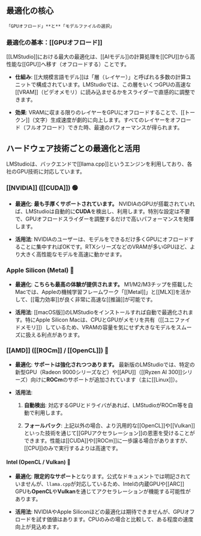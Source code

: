 ## 最適化の核心

	「GPUオフロード」**と**「モデルファイルの選択」

### 最適化の基本：[[GPUオフロード]]

[[LMStudio]]における最大の最適化は、[[AIモデル]]の計算処理を[[CPU]]から高性能な[[GPU]]へ移す（オフロードする）ことです。

- **仕組み**: [[大規模言語モデル]]は「層（レイヤー）」と呼ばれる多数の計算ユニットで構成されています。LMStudioでは、この層をいくつGPUの高速な[[VRAM]]（ビデオメモリ）に読み込ませるかをスライダーで直感的に調整できます。
    
- **効果**: VRAMに収まる限りのレイヤーをGPUにオフロードすることで、[[トークン]]（文字）生成速度が劇的に向上します。すべてのレイヤーをオフロード（フルオフロード）できた時、最速のパフォーマンスが得られます。

## ハードウェア技術ごとの最適化と活用

LMStudioは、バックエンドで[[llama.cpp]]というエンジンを利用しており、各社のGPU技術に対応しています。
### [[NVIDIA]] ([[CUDA]]) 🟢

- **最適化**: **最も手厚くサポートされています。** NVIDIAのGPUが搭載されていれば、LMStudioは自動的に**CUDA**を検出し、利用します。特別な設定は不要で、GPUオフロードスライダーを調整するだけで高いパフォーマンスを発揮します。
    
- **活用法**: NVIDIAのユーザーは、モデルをできるだけ多くGPUにオフロードすることに集中すればOKです。RTXシリーズなどのVRAMが多いGPUほど、より大きく高性能なモデルを高速に動かせます。
### Apple Silicon (Metal) 🍏

- **最適化**: **こちらも最高の体験が提供されます。** M1/M2/M3チップを搭載したMacでは、Appleの機械学習フレームワーク「[[Metal]]」と[[MLX]]を活かして、[[電力効率]]が良く非常に高速な[[推論]]が可能です。
    
- **活用法**: [[macOS版]]のLMStudioをインストールすれば自動で最適化されます。特にApple Silicon Macは、CPUとGPUがメモリを共有（[[ユニファイドメモリ]]）しているため、VRAMの容量を気にせず大きなモデルをスムーズに扱える利点があります。
    

### [[AMD]] ([[ROCm]] / [[OpenCL]]) 🔴

- **最適化**: **サポートは強化されつつあります。** 最新版のLMStudioでは、特定の新型GPU（Radeon 9000シリーズなど）や[[APU]]（[[Ryzen AI 300]]シリーズ）向けに**ROCm**のサポートが追加されています（主に[[Linux]]）。
    
- **活用法**:
    
    1. **自動検出**: 対応するGPUとドライバがあれば、LMStudioがROCm等を自動で利用します。
        
    2. **フォールバック**: 上記以外の場合、より汎用的な[[OpenCL]]や[[Vulkan]]といった技術を通じて[[GPUアクセラレーション]]の恩恵を受けることができます。性能は[[CUDA]]や[[ROCm]]に一歩譲る場合がありますが、[[CPU]]のみで実行するよりは高速です。
        

#### Intel (OpenCL / Vulkan) 🔵

- **最適化**: **限定的なサポート**となります。公式なドキュメントでは明記されていませんが、`llama.cpp`が対応しているため、Intelの内蔵GPUや[[ARC]] GPUも**OpenCL**や**Vulkan**を通じてアクセラレーションが機能する可能性があります。
    
- **活用法**: NVIDIAやApple Siliconほどの最適化は期待できませんが、GPUオフロードを試す価値はあります。CPUのみの場合と比較して、ある程度の速度向上が見込めます。

